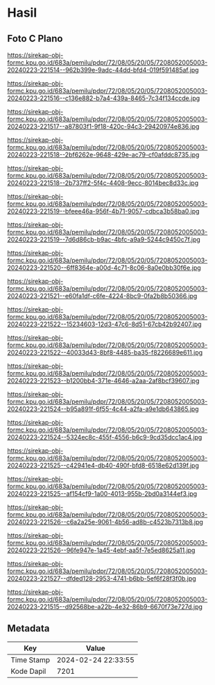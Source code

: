 # Hasil

## Foto C Plano

https://sirekap-obj-formc.kpu.go.id/683a/pemilu/pdpr/72/08/05/20/05/7208052005003-20240223-221514--962b399e-9adc-44dd-bfd4-019f591485af.jpg

https://sirekap-obj-formc.kpu.go.id/683a/pemilu/pdpr/72/08/05/20/05/7208052005003-20240223-221516--c136e882-b7a4-439a-8465-7c34f134ccde.jpg

https://sirekap-obj-formc.kpu.go.id/683a/pemilu/pdpr/72/08/05/20/05/7208052005003-20240223-221517--a87803f1-9f18-420c-94c3-29420974e836.jpg

https://sirekap-obj-formc.kpu.go.id/683a/pemilu/pdpr/72/08/05/20/05/7208052005003-20240223-221518--2bf6262e-9648-429e-ac79-cf0afddc8735.jpg

https://sirekap-obj-formc.kpu.go.id/683a/pemilu/pdpr/72/08/05/20/05/7208052005003-20240223-221518--2b737ff2-5f4c-4408-9ecc-8014bec8d33c.jpg

https://sirekap-obj-formc.kpu.go.id/683a/pemilu/pdpr/72/08/05/20/05/7208052005003-20240223-221519--bfeee46a-956f-4b71-9057-cdbca3b58ba0.jpg

https://sirekap-obj-formc.kpu.go.id/683a/pemilu/pdpr/72/08/05/20/05/7208052005003-20240223-221519--7d6d86cb-b9ac-4bfc-a9a9-5244c9450c7f.jpg

https://sirekap-obj-formc.kpu.go.id/683a/pemilu/pdpr/72/08/05/20/05/7208052005003-20240223-221520--6ff8364e-a00d-4c71-8c06-8a0e0bb30f6e.jpg

https://sirekap-obj-formc.kpu.go.id/683a/pemilu/pdpr/72/08/05/20/05/7208052005003-20240223-221521--e60fa1df-c6fe-4224-8bc9-0fa2b8b50366.jpg

https://sirekap-obj-formc.kpu.go.id/683a/pemilu/pdpr/72/08/05/20/05/7208052005003-20240223-221522--15234603-12d3-47c6-8d51-67cb42b92407.jpg

https://sirekap-obj-formc.kpu.go.id/683a/pemilu/pdpr/72/08/05/20/05/7208052005003-20240223-221522--40033d43-8bf8-4485-ba35-f8226689e611.jpg

https://sirekap-obj-formc.kpu.go.id/683a/pemilu/pdpr/72/08/05/20/05/7208052005003-20240223-221523--b1200bb4-371e-4646-a2aa-2af8bcf39607.jpg

https://sirekap-obj-formc.kpu.go.id/683a/pemilu/pdpr/72/08/05/20/05/7208052005003-20240223-221524--b95a891f-6f55-4c44-a2fa-a9e1db643865.jpg

https://sirekap-obj-formc.kpu.go.id/683a/pemilu/pdpr/72/08/05/20/05/7208052005003-20240223-221524--5324ec8c-455f-4556-b6c9-9cd35dcc1ac4.jpg

https://sirekap-obj-formc.kpu.go.id/683a/pemilu/pdpr/72/08/05/20/05/7208052005003-20240223-221525--c42941e4-db40-490f-bfd8-6518e62d139f.jpg

https://sirekap-obj-formc.kpu.go.id/683a/pemilu/pdpr/72/08/05/20/05/7208052005003-20240223-221525--af154cf9-1a00-4013-955b-2bd0a3144ef3.jpg

https://sirekap-obj-formc.kpu.go.id/683a/pemilu/pdpr/72/08/05/20/05/7208052005003-20240223-221526--c6a2a25e-9061-4b56-ad8b-c4523b7313b8.jpg

https://sirekap-obj-formc.kpu.go.id/683a/pemilu/pdpr/72/08/05/20/05/7208052005003-20240223-221526--96fe947e-1a45-4ebf-aa5f-7e5ed8625a11.jpg

https://sirekap-obj-formc.kpu.go.id/683a/pemilu/pdpr/72/08/05/20/05/7208052005003-20240223-221527--dfded128-2953-4741-b6bb-5ef6f28f3f0b.jpg

https://sirekap-obj-formc.kpu.go.id/683a/pemilu/pdpr/72/08/05/20/05/7208052005003-20240223-221515--d92568be-a22b-4e32-86b9-6670f73e727d.jpg


## Metadata

| Key        | Value               |
| ---------- | ------------------- |
| Time Stamp | 2024-02-24 22:33:55 |
| Kode Dapil | 7201                |



